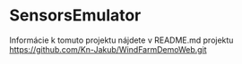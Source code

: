 # SensorsEmulator
Informácie k tomuto projektu nájdete v README.md projektu https://github.com/Kn-Jakub/WindFarmDemoWeb.git
